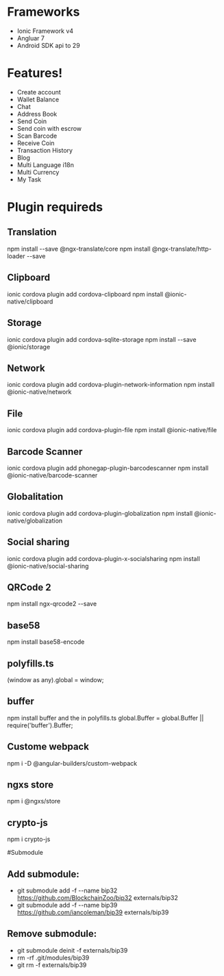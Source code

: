 
# Frameworks
  - Ionic Framework v4
  - Angluar 7
  - Android SDK api to 29

# Features!

  - Create account
  - Wallet Balance
  - Chat
  - Address Book
  - Send Coin
  - Send coin with escrow
  - Scan Barcode
  - Receive Coin
  - Transaction History
  - Blog
  - Multi Language i18n
  - Multi Currency
  - My Task


# Plugin requireds

## Translation
npm install --save @ngx-translate/core
npm install @ngx-translate/http-loader --save


## Clipboard
ionic cordova plugin add cordova-clipboard
npm install @ionic-native/clipboard


## Storage
ionic cordova plugin add cordova-sqlite-storage
npm install --save @ionic/storage

## Network
ionic cordova plugin add cordova-plugin-network-information
npm install @ionic-native/network

## File
ionic cordova plugin add cordova-plugin-file
npm install @ionic-native/file

## Barcode Scanner
ionic cordova plugin add phonegap-plugin-barcodescanner
npm install @ionic-native/barcode-scanner

## Globalitation
ionic cordova plugin add cordova-plugin-globalization
npm install @ionic-native/globalization

## Social sharing
ionic cordova plugin add cordova-plugin-x-socialsharing
npm install @ionic-native/social-sharing

## QRCode 2
npm install ngx-qrcode2 --save


## base58
npm install base58-encode

## polyfills.ts
(window as any).global = window;

## buffer
npm install buffer
and the in polyfills.ts 
global.Buffer = global.Buffer || require('buffer').Buffer;

## Custome webpack
npm i -D @angular-builders/custom-webpack

## ngxs store
npm i @ngxs/store

## crypto-js
npm i crypto-js

#Submodule

## Add submodule:
- git submodule add -f --name  bip32 https://github.com/BlockchainZoo/bip32 externals/bip32
- git submodule add -f --name  bip39 https://github.com/iancoleman/bip39 externals/bip39

## Remove submodule:
- git submodule deinit -f externals/bip39
- rm -rf .git/modules/bip39
- git rm -f externals/bip39
